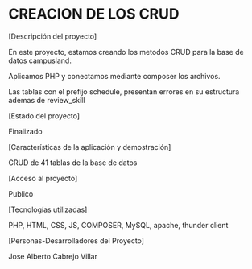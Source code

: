 # CREACION DE LOS CRUD

[Descripción del proyecto]

En este proyecto, estamos creando los metodos CRUD para la base de datos campusland.

Aplicamos PHP y conectamos mediante composer los archivos.

Las tablas con el prefijo schedule, presentan errores en su estructura ademas de review_skill

[Estado del proyecto]

Finalizado

[Características de la aplicación y demostración]

CRUD de 41 tablas de la base de datos

[Acceso al proyecto]

Publico

[Tecnologías utilizadas]

PHP, HTML, CSS, JS, COMPOSER, MySQL, apache, thunder client

[Personas-Desarrolladores del Proyecto]

Jose Alberto Cabrejo Villar